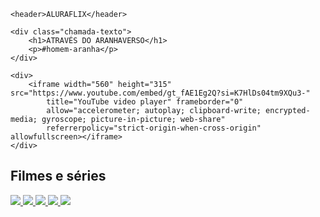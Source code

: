 <html lang="pt-BR">

<head>
    <link rel="stylesheet" href="styles.css">
    <link rel="preconnect" href="https://fonts.googleapis.com" />
<link rel="preconnect" href="https://fonts.gstatic.com" crossorigin />
<link
  href="https://fonts.googleapis.com/css2?family=Chakra+Petch:ital,wght@0,300;0,400;0,500;0,600;0,700;1,300;1,400;1,500;1,600;1,700&display=swap"
  rel="stylesheet"
/>
    <title>Aluraflix</title>
</head>

<body>
    
    <header>ALURAFLIX</header>

<section class="chamada">

    <div class="chamada-texto">
        <h1>ATRAVÉS DO ARANHAVERSO</h1>
        <p>#homem-aranha</p>
    </div>

    <div>
        <iframe width="560" height="315" src="https://www.youtube.com/embed/gt_fAE1Eg2Q?si=K7HlDs04tm9XQu3-"
            title="YouTube video player" frameborder="0"
            allow="accelerometer; autoplay; clipboard-write; encrypted-media; gyroscope; picture-in-picture; web-share"
            referrerpolicy="strict-origin-when-cross-origin" allowfullscreen></iframe>
    </div>

</section>

</body>

<section class="categoria">
    <h2>Filmes e séries</h2>
    <div class="categoria-videos">
      <a href="https://www.youtube.com/watch?v=cs15QqG6Gjc">
        <img src="https://img.youtube.com/vi/cs15QqG6Gjc/maxresdefault.jpg" />
      </a>
      <a href="https://www.youtube.com/watch?v=nCmIwcycUJ8">
        <img src="https://img.youtube.com/vi/nCmIwcycUJ8/maxresdefault.jpg" />
      </a>
      <a href="https://www.youtube.com/watch?v=FvRmEapoHRc">
        <img src="https://img.youtube.com/vi/FvRmEapoHRc/maxresdefault.jpg" />
      </a>
      <a href="https://www.youtube.com/watch?v=Ipkw_hWW-Hw">
        <img src="https://img.youtube.com/vi/Ipkw_hWW-Hw/maxresdefault.jpg" />
      </a>
      <a href="https://www.youtube.com/watch?v=d4DzMNGoyis">
        <img src="https://img.youtube.com/vi/d4DzMNGoyis/maxresdefault.jpg" />
      </a>
    </div>
  </section>
  

</html>
